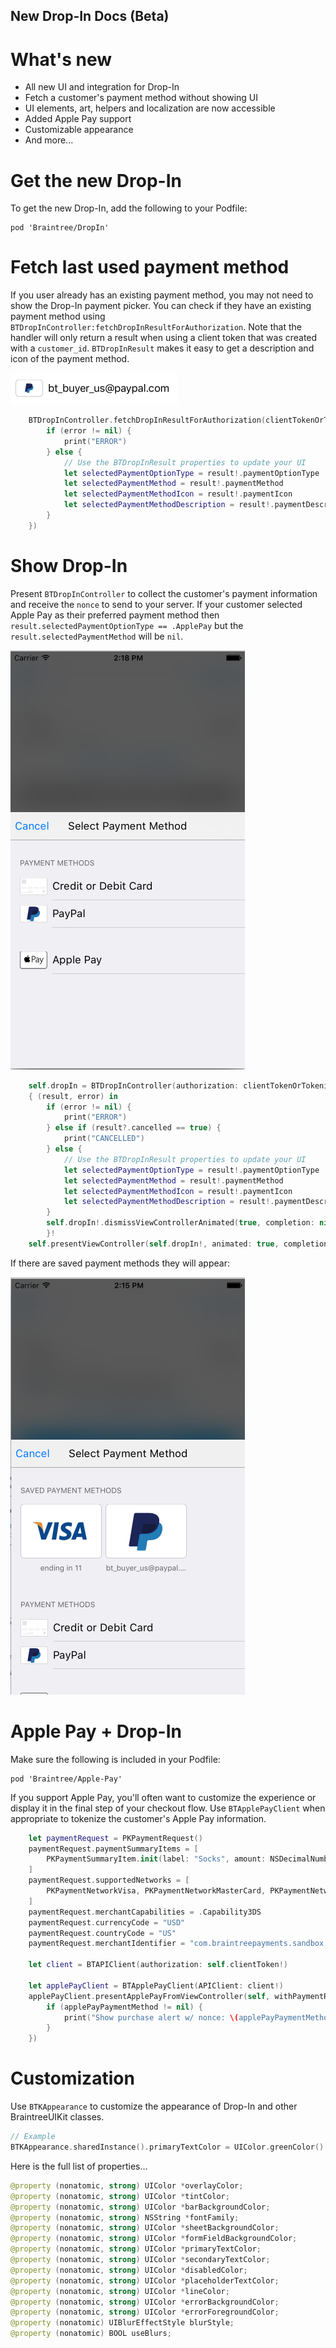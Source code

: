 New Drop-In Docs (Beta)
------------------------------------

# What's new
- All new UI and integration for Drop-In
- Fetch a customer's payment method without showing UI
- UI elements, art, helpers and localization are now accessible
- Added Apple Pay support
- Customizable appearance
- And more...

# Get the new Drop-In
To get the new Drop-In, add the following to your Podfile:
```
pod 'Braintree/DropIn'
```

# Fetch last used payment method
If you user already has an existing payment method, you may not need to show the Drop-In payment picker. You can check if they have an existing payment method using `BTDropInController:fetchDropInResultForAuthorization`. Note that the handler will only return a result when using a client token that was created with a `customer_id`. `BTDropInResult` makes it easy to get a description and icon of the payment method.

![Example payment method icon and description](saved-paypal-method.png "Example payment method icon and description")

```swift
    BTDropInController.fetchDropInResultForAuthorization(clientTokenOrTokenizationKey, handler: { (result, error) in
        if (error != nil) {
            print("ERROR")
        } else {
            // Use the BTDropInResult properties to update your UI
            let selectedPaymentOptionType = result!.paymentOptionType
            let selectedPaymentMethod = result!.paymentMethod
            let selectedPaymentMethodIcon = result!.paymentIcon
            let selectedPaymentMethodDescription = result!.paymentDescription
        }
    })
```
# Show Drop-In
Present `BTDropInController` to collect the customer's payment information and receive the `nonce` to send to your server. If your customer selected Apple Pay as their preferred payment method then `result.selectedPaymentOptionType == .ApplePay` but the `result.selectedPaymentMethod` will be `nil`.

![Example no saved payment method](no-payment-methods.png "Example no saved payment method")

```swift
    self.dropIn = BTDropInController(authorization: clientTokenOrTokenizationKey, request: BTDropInRequest())
    { (result, error) in
        if (error != nil) {
            print("ERROR")
        } else if (result?.cancelled == true) {
            print("CANCELLED")
        } else {
            // Use the BTDropInResult properties to update your UI
            let selectedPaymentOptionType = result!.paymentOptionType
            let selectedPaymentMethod = result!.paymentMethod
            let selectedPaymentMethodIcon = result!.paymentIcon
            let selectedPaymentMethodDescription = result!.paymentDescription
        }
        self.dropIn!.dismissViewControllerAnimated(true, completion: nil)
        }!
    self.presentViewController(self.dropIn!, animated: true, completion: nil)
```

If there are saved payment methods they will appear:

![Example saved payment method](saved-payment-methods.png "Example saved payment method")

# Apple Pay + Drop-In
Make sure the following is included in your Podfile:
```
pod 'Braintree/Apple-Pay'
```

If you support Apple Pay, you'll often want to customize the experience or display it in the final step of your checkout flow. Use `BTApplePayClient` when appropriate to tokenize the customer's Apple Pay information.
```swift
    let paymentRequest = PKPaymentRequest()
    paymentRequest.paymentSummaryItems = [
        PKPaymentSummaryItem.init(label: "Socks", amount: NSDecimalNumber(string: "100"))
    ]
    paymentRequest.supportedNetworks = [
        PKPaymentNetworkVisa, PKPaymentNetworkMasterCard, PKPaymentNetworkDiscover, PKPaymentNetworkAmex
    ]
    paymentRequest.merchantCapabilities = .Capability3DS
    paymentRequest.currencyCode = "USD"
    paymentRequest.countryCode = "US"
    paymentRequest.merchantIdentifier = "com.braintreepayments.sandbox.Braintree-Demo"
    
    let client = BTAPIClient(authorization: self.clientToken!)
    
    let applePayClient = BTApplePayClient(APIClient: client!)
    applePayClient.presentApplePayFromViewController(self, withPaymentRequest: paymentRequest, completion: { (applePayPaymentMethod, error) in
        if (applePayPaymentMethod != nil) {
            print("Show purchase alert w/ nonce: \(applePayPaymentMethod!.nonce)")
        }
    })
```

# Customization
Use `BTKAppearance` to customize the appearance of Drop-In and other BraintreeUIKit classes.
```swift
// Example
BTKAppearance.sharedInstance().primaryTextColor = UIColor.greenColor()
```

Here is the full list of properties...
```swift
@property (nonatomic, strong) UIColor *overlayColor;
@property (nonatomic, strong) UIColor *tintColor;
@property (nonatomic, strong) UIColor *barBackgroundColor;
@property (nonatomic, strong) NSString *fontFamily;
@property (nonatomic, strong) UIColor *sheetBackgroundColor;
@property (nonatomic, strong) UIColor *formFieldBackgroundColor;
@property (nonatomic, strong) UIColor *primaryTextColor;
@property (nonatomic, strong) UIColor *secondaryTextColor;
@property (nonatomic, strong) UIColor *disabledColor;
@property (nonatomic, strong) UIColor *placeholderTextColor;
@property (nonatomic, strong) UIColor *lineColor;
@property (nonatomic, strong) UIColor *errorBackgroundColor;
@property (nonatomic, strong) UIColor *errorForegroundColor;
@property (nonatomic) UIBlurEffectStyle blurStyle;
@property (nonatomic) BOOL useBlurs;
```
